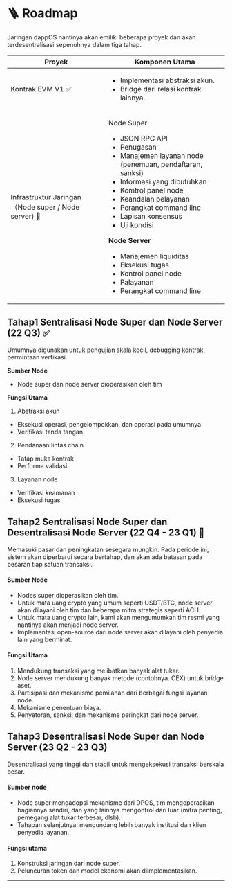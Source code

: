 # 🪜 Roadmap

Jaringan dappOS nantinya akan emiliki beberapa proyek dan akan terdesentralisasi sepenuhnya dalam tiga tahap.

| Proyek                                              | Komponen Utama                                                                                                                                                                                                                                                                                                                                                                                                                                                                         |
| --------------------------------------------------- | -------------------------------------------------------------------------------------------------------------------------------------------------------------------------------------------------------------------------------------------------------------------------------------------------------------------------------------------------------------------------------------------------------------------------------------------------------------------------------------- |
| Kontrak EVM V1 ✅                                    | <ul><li>Implementasi abstraksi akun.</li><li>Bridge dari relasi kontrak lainnya.</li></ul>                                                                                                                                                                                                                                                                                                                                                                                             |
| Infrastruktur Jaringan（Node super / Node server) 🚀 | <p>Node Super</p><ul><li>JSON RPC API</li><li>Penugasan </li><li>Manajemen layanan node (penemuan, pendaftaran, sanksi) </li><li>Informasi yang dibutuhkan</li><li>Komtrol panel node</li><li>Keandalan pelayanan</li><li>Perangkat command line </li><li>Lapisan konsensus</li><li>Uji kondisi</li></ul><p><strong>Node Server</strong></p><ul><li> Manajemen liquiditas</li><li>Eksekusi tugas</li><li>Kontrol panel node</li><li>Palayanan</li><li>Perangkat command line</li></ul> |

## Tahap1 Sentralisasi Node Super dan Node Server (22 Q3) ✅

Umumnya digunakan untuk pengujian skala kecil, debugging kontrak, permintaan verfikasi.

**Sumber Node**

* Node super dan node server dioperasikan oleh tim

**Fungsi Utama**

1. Abstraksi akun

* Eksekusi operasi, pengelompokkan, dan operasi pada umumnya
* Verifikasi tanda tangan

2. Pendanaan lintas chain

* Tatap muka kontrak
* Performa validasi

3. Layanan node

* Verifikasi keamanan&#x20;
* Eksekusi tugas

## Tahap2 Sentralisasi Node Super dan Desentralisasi Node Server (22 Q4 - 23 Q1) 🚀

Memasuki pasar dan peningkatan sesegara mungkin. Pada periode ini, sistem akan diperbarui secara bertahap, dan akan ada batasan pada besaran tiap satuan transaksi.

#### Sumber Node

* Nodes super dioperasikan oleh tim.
* Untuk mata uang crypto yang umum seperti USDT/BTC, node server akan dilayani oleh tim dan beberapa mitra strategis seperti ACH.
* &#x20;Untuk mata uang crypto lain, kami akan mengumumkan tim resmi yang nantinya akan menjadi node server.
* Implementasi open-source dari node server akan dilayani oleh penyedia lain yang berminat.

#### Fungsi Utama

1. Mendukung transaksi yang melibatkan banyak alat tukar.
2. Node server mendukung banyak metode (contohnya. CEX) untuk bridge aset.
3. Partisipasi dan mekanisme pemilahan dari berbagai fungsi layanan node.
4. Mekanisme penentuan biaya.
5. Penyetoran, sanksi, dan mekanisme peringkat dari node server.

## Tahap3 Desentralisasi Node Super dan Node Server (23 Q2 - 23 Q3)

Desentralisasi yang tinggi dan stabil untuk mengeksekusi transaksi berskala besar.

#### Sumber node

* Node super mengadopsi mekanisme dari DPOS, tim mengoperasikan bagiannya sendiri, dan yang lainnya mengontrol dari luar (mitra penting, pemegang alat tukar terbesar, dlsb).
* Tahapan selanjutnya, mengundang lebih banyak institusi dan klien penyedia layanan.

#### Fungsi utama

1. Konstruksi jaringan dari node super.
2. Peluncuran token dan model ekonomi akan diimplementasikan.

****
